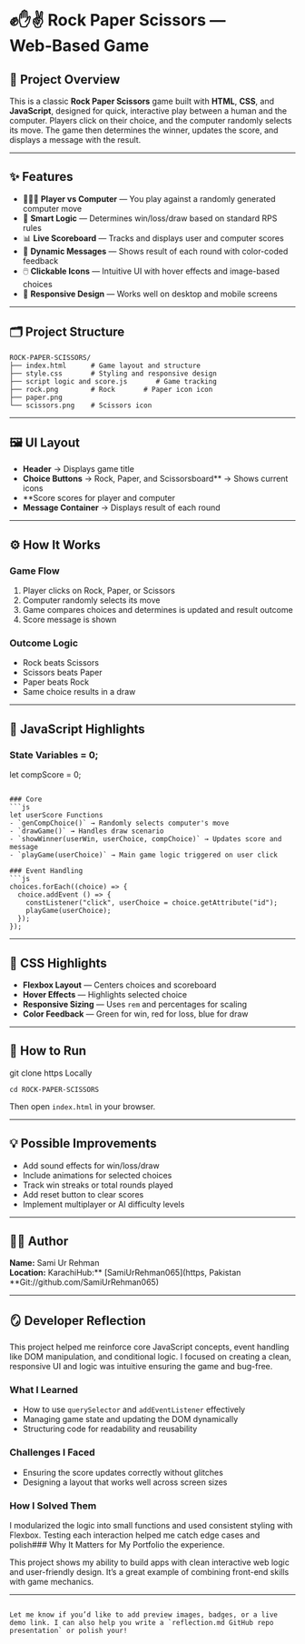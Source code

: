 # ✊✋✌️ Rock Paper Scissors — Web‑Based Game

## 📌 Project Overview
This is a classic **Rock Paper Scissors** game built with **HTML**, **CSS**, and **JavaScript**, designed for quick, interactive play between a human and the computer. Players click on their choice, and the computer randomly selects its move. The game then determines the winner, updates the score, and displays a message with the result.

---

## ✨ Features
- 🧑‍🤝‍🧑 **Player vs Computer** — You play against a randomly generated computer move  
- 🧠 **Smart Logic** — Determines win/loss/draw based on standard RPS rules  
- 📊 **Live Scoreboard** — Tracks and displays user and computer scores  
- 💬 **Dynamic Messages** — Shows result of each round with color-coded feedback  
- 🖱️ **Clickable Icons** — Intuitive UI with hover effects and image-based choices  
- 📱 **Responsive Design** — Works well on desktop and mobile screens  

---

## 🗂 Project Structure

```
ROCK-PAPER-SCISSORS/
├── index.html      # Game layout and structure
├── style.css       # Styling and responsive design
├── script logic and score.js       # Game tracking
├── rock.png        # Rock       # Paper icon icon
├── paper.png
└── scissors.png    # Scissors icon
```

---

## 🖼 UI Layout
- **Header** → Displays game title  
- **Choice Buttons** → Rock, Paper, and Scissorsboard** → Shows current icons  
- **Score scores for player and computer  
- **Message Container** → Displays result of each round  

---

## ⚙️ How It Works

### Game Flow
1. Player clicks on Rock, Paper, or Scissors  
2. Computer randomly selects its move  
3. Game compares choices and determines is updated and result outcome  
4. Score message is shown  

### Outcome Logic
- Rock beats Scissors  
- Scissors beats Paper  
- Paper beats Rock  
- Same choice results in a draw  

---

## 📜 JavaScript Highlights

### State Variables = 0;
let compScore = 0;
```

### Core
```js
let userScore Functions
- `genCompChoice()` → Randomly selects computer's move  
- `drawGame()` → Handles draw scenario  
- `showWinner(userWin, userChoice, compChoice)` → Updates score and message  
- `playGame(userChoice)` → Main game logic triggered on user click  

### Event Handling
```js
choices.forEach((choice) => {
  choice.addEvent () => {
    constListener("click", userChoice = choice.getAttribute("id");
    playGame(userChoice);
  });
});
```

---

## 🎨 CSS Highlights
- **Flexbox Layout** — Centers choices and scoreboard  
- **Hover Effects** — Highlights selected choice  
- **Responsive Sizing** — Uses `rem` and percentages for scaling  
- **Color Feedback** — Green for win, red for loss, blue for draw  

---

## 🚀 How to Run
git clone https Locally

```bash:https://github.com/SamiUrRehman065/StonePaperScissorsGame
cd ROCK-PAPER-SCISSORS
```

Then open `index.html` in your browser.

---

## 💡 Possible Improvements
- Add sound effects for win/loss/draw  
- Include animations for selected choices  
- Track win streaks or total rounds played  
- Add reset button to clear scores  
- Implement multiplayer or AI difficulty levels  

---

## 🧑‍💻 Author

**Name:** Sami Ur Rehman  
**Location:** KarachiHub:** [SamiUrRehman065](https, Pakistan  
**Git://github.com/SamiUrRehman065)

---

## 🪞 Developer Reflection

This project helped me reinforce core JavaScript concepts, event handling like DOM manipulation, and conditional logic. I focused on creating a clean, responsive UI and logic was intuitive ensuring the game and bug-free.

### What I Learned
- How to use `querySelector` and `addEventListener` effectively  
- Managing game state and updating the DOM dynamically  
- Structuring code for readability and reusability  

### Challenges I Faced
- Ensuring the score updates correctly without glitches  
- Designing a layout that works well across screen sizes  

### How I Solved Them
I modularized the logic into small functions and used consistent styling with Flexbox. Testing each interaction helped me catch edge cases and polish### Why It Matters for My Portfolio the experience.


This project shows my ability to build apps with clean interactive web logic and user-friendly design. It’s a great example of combining front-end skills with game mechanics.

---
```

Let me know if you’d like to add preview images, badges, or a live demo link. I can also help you write a `reflection.md GitHub repo presentation` or polish your!
